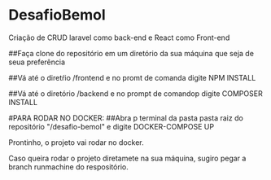 # DesafioBemol
 Criação de CRUD laravel como back-end e React como Front-end



##Faça clone do repositório em um diretório da sua máquina que seja de seua preferência

##Vá até o diretŕio /frontend e no promt de comanda digite NPM INSTALL

##Vá até o diretório /backend e no prompt de comandop digite COMPOSER INSTALL

#PARA RODAR NO DOCKER:
##Abra p terminal da pasta pasta raiz do repositório "/desafio-bemol" e digite DOCKER-COMPOSE UP

Prontinho, o projeto vai rodar no docker.


Caso queira rodar o projeto diretamete na sua máquina, sugiro pegar a branch runmachine do respositório.
